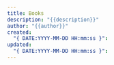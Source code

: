 ```yaml
---
title: Books
description: "{{description}}"
author: "{{author}}"
created:
  "{ DATE:YYYY-MM-DD HH:mm:ss }": 
updated:
  "{ DATE:YYYY-MM-DD HH:mm:ss }":
---
```

